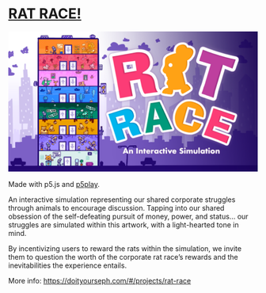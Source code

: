 # [RAT RACE!](https://doityourseph2.github.io/rat-race/)

[![Rat Race title card](rat-race.png)](https://doityourseph2.github.io/rat-race/)

Made with p5.js and [p5play](https://p5play.org).

An interactive simulation representing our shared corporate struggles through animals to encourage discussion.
Tapping into our shared obsession of the self-defeating pursuit of money, power, and status... our struggles are simulated within this artwork, with a light-hearted tone in mind.

By incentivizing users to reward the rats within the simulation, we invite them to question the worth of the corporate rat race’s rewards and the inevitabilities the experience entails.

More info: https://doityourseph.com/#/projects/rat-race
